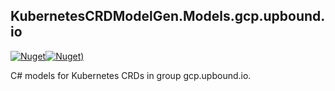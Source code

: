 ## KubernetesCRDModelGen.Models.gcp.upbound.io
[![Nuget](https://img.shields.io/nuget/vpre/KubernetesCRDModelGen.Models.gcp.upbound.io.svg?style=flat-square)](https://www.nuget.org/packages/KubernetesCRDModelGen.Models.gcp.upbound.io)[![Nuget)](https://img.shields.io/nuget/dt/KubernetesCRDModelGen.Models.gcp.upbound.io.svg?style=flat-square)](https://www.nuget.org/packages/KubernetesCRDModelGen.Models.gcp.upbound.io)

C# models for Kubernetes CRDs in group gcp.upbound.io.